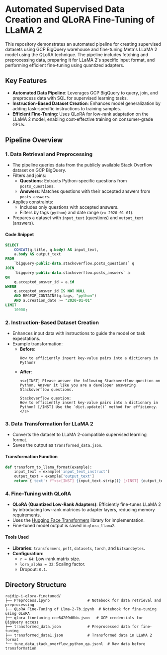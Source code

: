 # Automated Supervised Data Creation and QLoRA Fine-Tuning of LLaMA 2

This repository demonstrates an automated pipeline for creating supervised datasets using GCP BigQuery warehouse and fine-tuning Meta's LLaMA 2 model using the QLoRA technique. The pipeline includes fetching and preprocessing data, preparing it for LLaMA 2's specific input format, and performing efficient fine-tuning using quantized adapters.

## Key Features
- **Automated Data Pipeline**: Leverages GCP BigQuery to query, join, and preprocess data with SQL for supervised learning tasks.
- **Instruction-Based Dataset Creation**: Enhances model generalization by adding task-specific instructions to training samples.
- **Efficient Fine-Tuning**: Uses QLoRA for low-rank adaptation on the LLaMA 2 model, enabling cost-effective training on consumer-grade GPUs.

## Pipeline Overview

### 1. Data Retrieval and Preprocessing
- The pipeline queries data from the publicly available Stack Overflow dataset on GCP BigQuery.
- Filters and joins:
  - **Questions**: Extracts Python-specific questions from `posts_questions`.
  - **Answers**: Matches questions with their accepted answers from `posts_answers`.
- Applies constraints:
  - Includes only questions with accepted answers.
  - Filters by tags (`python`) and date range (`>= 2020-01-01`).
- Prepares a dataset with `input_text` (questions) and `output_text` (answers).
 
#### Code Snippet
```sql
SELECT
    CONCAT(q.title, q.body) AS input_text,
    a.body AS output_text
FROM
    `bigquery-public-data.stackoverflow.posts_questions` q
JOIN
    `bigquery-public-data.stackoverflow.posts_answers` a
ON
    q.accepted_answer_id = a.id
WHERE
    q.accepted_answer_id IS NOT NULL
    AND REGEXP_CONTAINS(q.tags, "python")
    AND a.creation_date >= "2020-01-01"
LIMIT
    10000;
```

### 2. Instruction-Based Dataset Creation
- Enhances input data with instructions to guide the model on task expectations.
- Example transformation:
  - **Before**:
    ```text
    How to efficiently insert key-value pairs into a dictionary in Python?
    ```
  - **After**:
    ```text
    <s>[INST] Please answer the following Stackoverflow question on Python. Answer it like you are a developer answering Stackoverflow questions.

    Stackoverflow question:
    How to efficiently insert key-value pairs into a dictionary in Python? [/INST] Use the `dict.update()` method for efficiency. </s>
    ```

### 3. Data Transformation for LLaMA 2
- Converts the dataset to LLaMA 2-compatible supervised learning format.
- Saves the output as `transformed_data.json`.

#### Transformation Function
```python
def transform_to_llama_format(example):
    input_text = example['input_text_instruct']
    output_text = example['output_text']
    return {'text': f"<s>[INST] {input_text.strip()} [/INST] {output_text.strip()} </s>"}
```

### 4. Fine-Tuning with QLoRA
- **QLoRA (Quantized Low-Rank Adapters)**: Efficiently fine-tunes LLaMA 2 by introducing low-rank matrices to adapter layers, reducing memory requirements.
- Uses the [Hugging Face Transformers](https://huggingface.co/docs/transformers/) library for implementation.
- Fine-tuned model output is saved in `qlora_llama2`.

#### Tools Used
- **Libraries**: `transformers`, `peft`, `datasets`, `torch`, and `bitsandbytes`.
- **Configuration**:
  - `r = 64`: Low-rank matrix size.
  - `lora_alpha = 32`: Scaling factor.
  - Dropout: `0.1`.



## Directory Structure
```
rajdip-i-qlora-finetuned/
├── Preprocess.ipynb                 # Notebook for data retrieval and preprocessing
├── QLoRA Fine-Tuning of Llma-2-7b.ipynb  # Notebook for fine-tuning using QLoRA
├── qlora-finetuning-cce64209d0bb.json   # GCP credentials for BigQuery access
├── transformed_data.json            # Preprocessed data for fine-tuning
├── transformed_data1.json           # Transformed data in LLaMA 2 format
└── tune_data_stack_overflow_python_qa.jsonl  # Raw data before transformation
```


